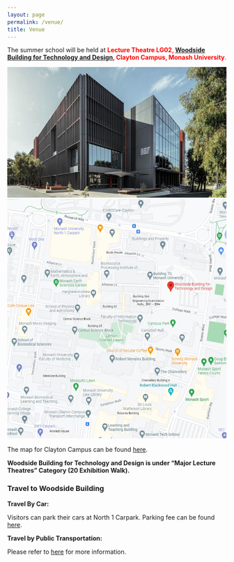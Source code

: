 ```yaml
---
layout: page
permalink: /venue/
title: Venue
---
```


The summer school will be held at <span style="color:red">**Lecture Theatre LG02, <a href="https://www.monash.edu/it/woodside-building">Woodside Building for Technology and Design</a>, Clayton Campus, Monash University**.</span>

<img src="/assets/img/venue_site.png" height="300">

<img src="/assets/img/venue_map.png" height="550">


The map for Clayton Campus can be found [here](https://www.monash.edu/about/our-locations/transport-parking/rhs-navigation/?a=71686).

**Woodside Building for Technology and Design is under “Major Lecture Theatres” Category (20 Exhibition Walk).**

### Travel to Woodside Building

**Travel By Car:**

Visitors can park their cars at North 1 Carpark. Parking fee can be found [here](https://www.monash.edu/about/our-locations/transport-parking/parking/visitors).

**Travel by Public Transportation:**

Please refer to [here](https://www.monash.edu/about/our-locations/transport-parking/public) for more information.

